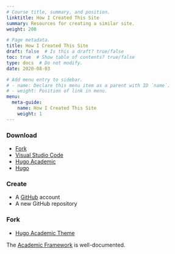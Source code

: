 ```yaml
---
# Course title, summary, and position.
linktitle: How I Created This Site
summary: Resources for creating a similar site.
weight: 200

# Page metadata.
title: How I Created This Site
draft: false  # Is this a draft? true/false
toc: true  # Show table of contents? true/false
type: docs  # Do not modify.
date: 2020-08-03

# Add menu entry to sidebar.
# - name: Declare this menu item as a parent with ID `name`.
# - weight: Position of link in menu.
menu:
  meta-guide:
    name: How I Created This Site
    weight: 1
---
```




### Download

* [Fork](https://git-fork.com/)
* [Visual Studio Code](https://code.visualstudio.com/)
* [Hugo Academic](https://sourcethemes.com/academic/)
* [Hugo](https://gohugo.io/getting-started/installing/)


### Create

* A [GitHub](https://github.com/) account
* A new GitHub repository


### Fork

* [Hugo Academic Theme](https://github.com/gcushen/hugo-academic)

The [Academic Framework](https://sourcethemes.com/academic/docs/) is well-documented.